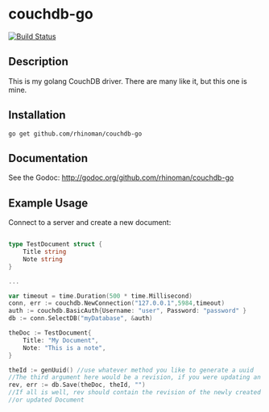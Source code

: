 couchdb-go
==========

[![Build Status](https://travis-ci.org/rhinoman/couchdb-go.svg?branch=master)](https://travis-ci.org/rhinoman/couchdb-go)

Description
-----------

This is my golang CouchDB driver.  There are many like it, but this one is mine.


Installation
------------

```
go get github.com/rhinoman/couchdb-go
```

Documentation
-------------

See the Godoc: http://godoc.org/github.com/rhinoman/couchdb-go

Example Usage
-------------

Connect to a server and create a new document:

```go

type TestDocument struct {
	Title string
	Note string
}

...

var timeout = time.Duration(500 * time.Millisecond)
conn, err := couchdb.NewConnection("127.0.0.1",5984,timeout)
auth := couchdb.BasicAuth{Username: "user", Password: "password" }
db := conn.SelectDB("myDatabase", &auth)

theDoc := TestDocument{
	Title: "My Document",
	Note: "This is a note",
}

theId := genUuid() //use whatever method you like to generate a uuid
//The third argument here would be a revision, if you were updating an existing document
rev, err := db.Save(theDoc, theId, "")  
//If all is well, rev should contain the revision of the newly created
//or updated Document
```








